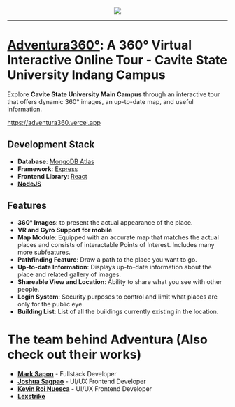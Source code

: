 <div align="center">
	<img src="https://github.com/user-attachments/assets/b83f9237-a651-4d2a-b156-1dfebe4357b2">
</div>

-----
# [Adventura360°](https://adventura360.kabsu.me): A 360° Virtual Interactive Online Tour - Cavite State University Indang Campus

Explore **Cavite State University Main Campus** through an interactive tour that offers dynamic 360° images, an up-to-date map, and useful information.

https://adventura360.vercel.app

## Development Stack

- **Database**: [MongoDB Atlas](https://www.mongodb.com/products/platform/atlas-database)
- **Framework**: [Express](https://expressjs.com)
- **Frontend Library**: [React](https://react.dev)
- **[NodeJS](https://builtin.com/software-engineering-perspectives/nodejs#:~:text=js%20is%20not%20a%20framework,inserting%20the%20code%20into%20HTML.)**


## Features
- **360° Images**: to present the actual appearance of the place.
- **VR and Gyro Support for mobile**
- **Map Module**: Equipped with an accurate map that matches the actual places and consists of interactable Points of Interest. Includes many more subfeatures.
- **Pathfinding Feature**: Draw a path to the place you want to go.
- **Up-to-date Information**: Displays up-to-date information about the place and related gallery of images.
- **Shareable View and Location**: Ability to share what you see with other people.
- **Login System**: Security purposes to control and limit what places are only for the public eye.
- **Building List**: List of all the buildings currently existing in the location.

# The team behind Adventura (Also check out their works)
- [**Mark Sapon**](https://github.com/marksapon) - Fullstack Developer
- [**Joshua Sagpao**](https://github.com/JoshuaSagpao) - UI/UX Frontend Developer
- [**Kevin Roi Nuesca**](https://github.com/tfudoinkebs) - UI/UX Frontend Developer
- [**Lexstrike**](https://github.com/Lexstrike)
